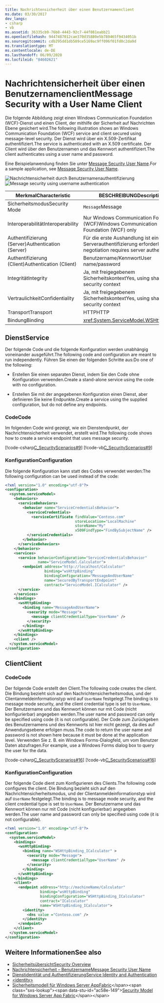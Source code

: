 ```yaml
---
title: Nachrichtensicherheit über einen Benutzernamenclient
ms.date: 03/30/2017
dev_langs:
- csharp
- vb
ms.assetid: 36335cb9-76b8-4443-92c7-44f081eabb21
ms.openlocfilehash: 9447487012cae370d35880e5b780465f9434051b
ms.sourcegitcommit: cdb295dd1db589ce5169ac9ff096f01fd0c2da9d
ms.translationtype: MT
ms.contentlocale: de-DE
ms.lasthandoff: 06/09/2020
ms.locfileid: "84602621"
---
```

# <a name="message-security-with-a-user-name-client"></a><span data-ttu-id="ac58e-102">Nachrichtensicherheit über einen Benutzernamenclient</span><span class="sxs-lookup"><span data-stu-id="ac58e-102">Message Security with a User Name Client</span></span>
<span data-ttu-id="ac58e-103">Die folgende Abbildung zeigt einen Windows Communication Foundation (WCF)-Dienst und einen Client, der mithilfe der Sicherheit auf Nachrichten Ebene gesichert wird.</span><span class="sxs-lookup"><span data-stu-id="ac58e-103">The following illustration shows an Windows Communication Foundation (WCF) service and client secured using message-level security.</span></span> <span data-ttu-id="ac58e-104">Der Dienst wird über ein X.509-Zertifikat authentifiziert.</span><span class="sxs-lookup"><span data-stu-id="ac58e-104">The service is authenticated with an X.509 certificate.</span></span> <span data-ttu-id="ac58e-105">Der Client wird über den Benutzernamen und das Kennwort authentifiziert.</span><span class="sxs-lookup"><span data-stu-id="ac58e-105">The client authenticates using a user name and password.</span></span>  
  
 <span data-ttu-id="ac58e-106">Eine Beispielanwendung finden Sie unter [Message Security User Name](../samples/message-security-user-name.md).</span><span class="sxs-lookup"><span data-stu-id="ac58e-106">For a sample application, see [Message Security User Name](../samples/message-security-user-name.md).</span></span>  
  
 <span data-ttu-id="ac58e-107">![Nachrichtensicherheit durch Benutzernamenauthentifizierung](media/1fb10a61-7e1d-42f5-b1af-195bfee5b3c6.gif "1b10a61-7e1d-42b5-B1AF-195bfee5b3c6")</span><span class="sxs-lookup"><span data-stu-id="ac58e-107">![Message security using username authentication](media/1fb10a61-7e1d-42f5-b1af-195bfee5b3c6.gif "1fb10a61-7e1d-42f5-b1af-195bfee5b3c6")</span></span>  
  
|<span data-ttu-id="ac58e-108">Merkmal</span><span class="sxs-lookup"><span data-stu-id="ac58e-108">Characteristic</span></span>|<span data-ttu-id="ac58e-109">BESCHREIBUNG</span><span class="sxs-lookup"><span data-stu-id="ac58e-109">Description</span></span>|  
|--------------------|-----------------|  
|<span data-ttu-id="ac58e-110">Sicherheitsmodus</span><span class="sxs-lookup"><span data-stu-id="ac58e-110">Security Mode</span></span>|<span data-ttu-id="ac58e-111">`Message`</span><span class="sxs-lookup"><span data-stu-id="ac58e-111">Message</span></span>|  
|<span data-ttu-id="ac58e-112">Interoperabilität</span><span class="sxs-lookup"><span data-stu-id="ac58e-112">Interoperability</span></span>|<span data-ttu-id="ac58e-113">Nur Windows Communication Foundation (WCF)</span><span class="sxs-lookup"><span data-stu-id="ac58e-113">Windows Communication Foundation (WCF) only</span></span>|  
|<span data-ttu-id="ac58e-114">Authentifizierung (Server)</span><span class="sxs-lookup"><span data-stu-id="ac58e-114">Authentication (Server)</span></span>|<span data-ttu-id="ac58e-115">Für die erste Aushandlung ist eine Serverauthentifizierung erforderlich</span><span class="sxs-lookup"><span data-stu-id="ac58e-115">Initial negotiation requires server authentication</span></span>|  
|<span data-ttu-id="ac58e-116">Authentifizierung (Client)</span><span class="sxs-lookup"><span data-stu-id="ac58e-116">Authentication (Client)</span></span>|<span data-ttu-id="ac58e-117">Benutzername/Kennwort</span><span class="sxs-lookup"><span data-stu-id="ac58e-117">User name/password</span></span>|  
|<span data-ttu-id="ac58e-118">Integrität</span><span class="sxs-lookup"><span data-stu-id="ac58e-118">Integrity</span></span>|<span data-ttu-id="ac58e-119">Ja, mit freigegebenem Sicherheitskontext</span><span class="sxs-lookup"><span data-stu-id="ac58e-119">Yes, using shared security context</span></span>|  
|<span data-ttu-id="ac58e-120">Vertraulichkeit</span><span class="sxs-lookup"><span data-stu-id="ac58e-120">Confidentiality</span></span>|<span data-ttu-id="ac58e-121">Ja, mit freigegebenem Sicherheitskontext</span><span class="sxs-lookup"><span data-stu-id="ac58e-121">Yes, using shared security context</span></span>|  
|<span data-ttu-id="ac58e-122">Transport</span><span class="sxs-lookup"><span data-stu-id="ac58e-122">Transport</span></span>|<span data-ttu-id="ac58e-123">HTTP</span><span class="sxs-lookup"><span data-stu-id="ac58e-123">HTTP</span></span>|  
|<span data-ttu-id="ac58e-124">Bindung</span><span class="sxs-lookup"><span data-stu-id="ac58e-124">Binding</span></span>|<xref:System.ServiceModel.WSHttpBinding>|  
  
## <a name="service"></a><span data-ttu-id="ac58e-125">Dienst</span><span class="sxs-lookup"><span data-stu-id="ac58e-125">Service</span></span>  
 <span data-ttu-id="ac58e-126">Der folgende Code und die folgende Konfiguration werden unabhängig voneinander ausgeführt.</span><span class="sxs-lookup"><span data-stu-id="ac58e-126">The following code and configuration are meant to run independently.</span></span> <span data-ttu-id="ac58e-127">Führen Sie einen der folgenden Schritte aus:</span><span class="sxs-lookup"><span data-stu-id="ac58e-127">Do one of the following:</span></span>  
  
- <span data-ttu-id="ac58e-128">Erstellen Sie einen separaten Dienst, indem Sie den Code ohne Konfiguration verwenden.</span><span class="sxs-lookup"><span data-stu-id="ac58e-128">Create a stand-alone service using the code with no configuration.</span></span>  
  
- <span data-ttu-id="ac58e-129">Erstellen Sie mit der angegebenen Konfiguration einen Dienst, aber definieren Sie keine Endpunkte.</span><span class="sxs-lookup"><span data-stu-id="ac58e-129">Create a service using the supplied configuration, but do not define any endpoints.</span></span>  
  
### <a name="code"></a><span data-ttu-id="ac58e-130">Code</span><span class="sxs-lookup"><span data-stu-id="ac58e-130">Code</span></span>  
 <span data-ttu-id="ac58e-131">Im folgenden Code wird gezeigt, wie ein Dienstendpunkt, der Nachrichtensicherheit verwendet, erstellt wird.</span><span class="sxs-lookup"><span data-stu-id="ac58e-131">The following code shows how to create a service endpoint that uses message security.</span></span>  
  
 [!code-csharp[C_SecurityScenarios#9](../../../../samples/snippets/csharp/VS_Snippets_CFX/c_securityscenarios/cs/source.cs#9)]
 [!code-vb[C_SecurityScenarios#9](../../../../samples/snippets/visualbasic/VS_Snippets_CFX/c_securityscenarios/vb/source.vb#9)]  
  
### <a name="configuration"></a><span data-ttu-id="ac58e-132">Konfiguration</span><span class="sxs-lookup"><span data-stu-id="ac58e-132">Configuration</span></span>  
 <span data-ttu-id="ac58e-133">Die folgende Konfiguration kann statt des Codes verwendet werden:</span><span class="sxs-lookup"><span data-stu-id="ac58e-133">The following configuration can be used instead of the code:</span></span>  
  
```xml  
<?xml version="1.0" encoding="utf-8"?>  
<configuration>  
  <system.serviceModel>  
    <behaviors>  
      <serviceBehaviors>  
        <behavior name="ServiceCredentialsBehavior">  
          <serviceCredentials>  
            <serviceCertificate findValue="Contoso.com"
                                storeLocation="LocalMachine"  
                                storeName="My"
                                x509FindType="FindBySubjectName" />  
          </serviceCredentials>  
        </behavior>  
      </serviceBehaviors>  
    </behaviors>  
    <services>  
      <service behaviorConfiguration="ServiceCredentialsBehavior"  
               name="ServiceModel.Calculator">  
        <endpoint address="http://localhost/Calculator"  
                  binding="wsHttpBinding"  
                  bindingConfiguration="MessageAndUserName"  
                  name="SecuredByTransportEndpoint"  
                  contract="ServiceModel.ICalculator" />  
      </service>  
    </services>  
    <bindings>  
      <wsHttpBinding>  
        <binding name="MessageAndUserName">  
          <security mode="Message">
            <message clientCredentialType="UserName" />  
          </security>  
        </binding>  
      </wsHttpBinding>  
    </bindings>  
    <client />  
  </system.serviceModel>  
</configuration>  
```  
  
## <a name="client"></a><span data-ttu-id="ac58e-134">Client</span><span class="sxs-lookup"><span data-stu-id="ac58e-134">Client</span></span>  
  
### <a name="code"></a><span data-ttu-id="ac58e-135">Code</span><span class="sxs-lookup"><span data-stu-id="ac58e-135">Code</span></span>  
 <span data-ttu-id="ac58e-136">Der folgende Code erstellt den Client.</span><span class="sxs-lookup"><span data-stu-id="ac58e-136">The following code creates the client.</span></span> <span data-ttu-id="ac58e-137">Die Bindung bezieht sich auf den Nachrichtensicherheitsmodus, und der Clientanmeldeinformationstyp wird auf `UserName` festgelegt.</span><span class="sxs-lookup"><span data-stu-id="ac58e-137">The binding is to message mode security, and the client credential type is set to `UserName`.</span></span> <span data-ttu-id="ac58e-138">Der Benutzername und das Kennwort können nur mit Code (nicht konfigurierbar) angegeben werden.</span><span class="sxs-lookup"><span data-stu-id="ac58e-138">The user name and password can only be specified using code (it is not configurable).</span></span> <span data-ttu-id="ac58e-139">Der Code zum Zurückgeben des Benutzernamens und des Kennworts ist hier nicht gezeigt, da dies auf Anwendungsebene erfolgen muss.</span><span class="sxs-lookup"><span data-stu-id="ac58e-139">The code to return the user name and password is not shown here because it must be done at the application level.</span></span> <span data-ttu-id="ac58e-140">Verwenden Sie z. B. ein Windows Forms-Dialogfeld, um vom Benutzer Daten abzufragen.</span><span class="sxs-lookup"><span data-stu-id="ac58e-140">For example, use a Windows Forms dialog box to query the user for the data.</span></span>  
  
 [!code-csharp[C_SecurityScenarios#16](../../../../samples/snippets/csharp/VS_Snippets_CFX/c_securityscenarios/cs/source.cs#16)]
 [!code-vb[C_SecurityScenarios#16](../../../../samples/snippets/visualbasic/VS_Snippets_CFX/c_securityscenarios/vb/source.vb#16)]  
  
### <a name="configuration"></a><span data-ttu-id="ac58e-141">Konfiguration</span><span class="sxs-lookup"><span data-stu-id="ac58e-141">Configuration</span></span>  
 <span data-ttu-id="ac58e-142">Der folgende Code dient zum Konfigurieren des Clients.</span><span class="sxs-lookup"><span data-stu-id="ac58e-142">The following code configures the client.</span></span> <span data-ttu-id="ac58e-143">Die Bindung bezieht sich auf den Nachrichtensicherheitsmodus, und der Clientanmeldeinformationstyp wird auf `UserName` festgelegt.</span><span class="sxs-lookup"><span data-stu-id="ac58e-143">The binding is to message mode security, and the client credential type is set to `UserName`.</span></span> <span data-ttu-id="ac58e-144">Der Benutzername und das Kennwort können nur mit Code (nicht konfigurierbar) angegeben werden.</span><span class="sxs-lookup"><span data-stu-id="ac58e-144">The user name and password can only be specified using code (it is not configurable).</span></span>  
  
```xml  
<?xml version="1.0" encoding="utf-8"?>  
<configuration>  
  <system.serviceModel>  
    <bindings>  
      <wsHttpBinding>  
        <binding name="WSHttpBinding_ICalculator" >  
          <security mode="Message">  
            <message clientCredentialType="UserName" />  
          </security>  
        </binding>  
      </wsHttpBinding>  
    </bindings>  
    <client>  
      <endpoint address="http://machineName/Calculator"
                binding="wsHttpBinding"  
                bindingConfiguration="WSHttpBinding_ICalculator"
                contract="ICalculator"  
                name="WSHttpBinding_ICalculator">  
        <identity>  
          <dns value ="Contoso.com" />  
        </identity>  
      </endpoint>  
    </client>  
  </system.serviceModel>  
</configuration>  
```  
  
## <a name="see-also"></a><span data-ttu-id="ac58e-145">Weitere Informationen</span><span class="sxs-lookup"><span data-stu-id="ac58e-145">See also</span></span>

- [<span data-ttu-id="ac58e-146">Sicherheitsübersicht</span><span class="sxs-lookup"><span data-stu-id="ac58e-146">Security Overview</span></span>](security-overview.md)
- [<span data-ttu-id="ac58e-147">Nachrichtensicherheit – Benutzername</span><span class="sxs-lookup"><span data-stu-id="ac58e-147">Message Security User Name</span></span>](../samples/message-security-user-name.md)
- [<span data-ttu-id="ac58e-148">Dienstidentität und Authentifizierung</span><span class="sxs-lookup"><span data-stu-id="ac58e-148">Service Identity and Authentication</span></span>](service-identity-and-authentication.md)
- [\<identity>](../../configure-apps/file-schema/wcf/identity.md)
- <span data-ttu-id="ac58e-149">[Sicherheitsmodell für Windows Server AppFabric](https://docs.microsoft.com/previous-versions/appfabric/ee677202(v=azure.10))</span><span class="sxs-lookup"><span data-stu-id="ac58e-149">[Security Model for Windows Server App Fabric](https://docs.microsoft.com/previous-versions/appfabric/ee677202(v=azure.10))</span></span>
